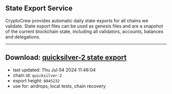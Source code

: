 ## State Export Service
CryptoCrew provides automatic daily state exports for all chains we validate. State export files can be used as genesis files and are a snapshot of the current blockchain state, including all validators, accounts, balances and delegations.

---
**Download: [quicksilver-2 state export](https://dl-eu2.ccvalidators.com/SERVICE/quicksilver/quicksilver-2_export_8045232.json)**
---

- last updated: Thu Jul 04 2024 11:46:04
- chain id: `quicksilver-2`
- export height: `8045232`
- use for: airdrops, local tests, chain recovery
